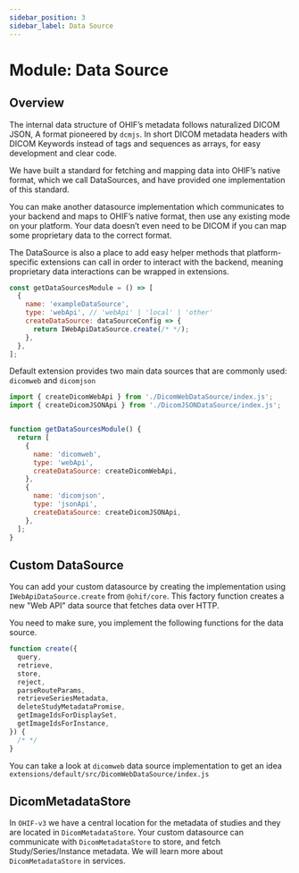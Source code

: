 ```yaml
---
sidebar_position: 3
sidebar_label: Data Source
---
```

# Module: Data Source


## Overview
The internal data structure of OHIF’s metadata follows naturalized DICOM JSON, A format pioneered by `dcmjs`. In short DICOM metadata headers with DICOM Keywords instead of tags and sequences as arrays, for easy development and clear code.

We have built a standard for fetching and mapping data into OHIF’s native format, which we call DataSources, and have provided one implementation of this standard.

You can make another datasource implementation which communicates to your backend and maps to OHIF’s native format, then use any existing mode on your platform. Your data doesn’t even need to be DICOM if you can map some proprietary data to the correct format.

The DataSource is also a place to add easy helper methods that platform-specific extensions can call in order to interact with the backend, meaning proprietary data interactions can be wrapped in extensions.

```js
const getDataSourcesModule = () => [
  {
    name: 'exampleDataSource',
    type: 'webApi', // 'webApi' | 'local' | 'other'
    createDataSource: dataSourceConfig => {
      return IWebApiDataSource.create(/* */);
    },
  },
];
```




Default extension provides two main data sources that are commonly used: `dicomweb` and `dicomjson`

```js
import { createDicomWebApi } from './DicomWebDataSource/index.js';
import { createDicomJSONApi } from './DicomJSONDataSource/index.js';


function getDataSourcesModule() {
  return [
    {
      name: 'dicomweb',
      type: 'webApi',
      createDataSource: createDicomWebApi,
    },
    {
      name: 'dicomjson',
      type: 'jsonApi',
      createDataSource: createDicomJSONApi,
    },
  ];
}
```


## Custom DataSource
You can add your custom datasource by creating the implementation using `IWebApiDataSource.create` from `@ohif/core`. This factory function creates a new "Web API" data source that fetches data over HTTP.

You need to make sure, you implement the following functions for the data source.



```js title="platform/core/src/DataSources/IWebApiDataSource.js"
function create({
  query,
  retrieve,
  store,
  reject,
  parseRouteParams,
  retrieveSeriesMetadata,
  deleteStudyMetadataPromise,
  getImageIdsForDisplaySet,
  getImageIdsForInstance,
}) {
  /* */
}
```

You can take a look at `dicomweb` data source implementation to get an idea
`extensions/default/src/DicomWebDataSource/index.js`



## DicomMetadataStore
In `OHIF-v3` we have a central location for the metadata of studies and they are located
in `DicomMetadataStore`. Your custom datasource can communicate with `DicomMetadataStore` to store, and fetch Study/Series/Instance metadata. We will learn more about `DicomMetadataStore` in services.
